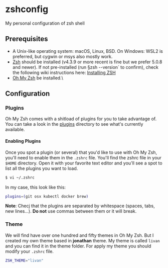 # zshconfig
My personal configuration of zsh shell

## Prerequisites
- A Unix-like operating system: macOS, Linux, BSD. On Windows: WSL2 is preferred, but cygwin or msys also mostly work.
- [Zsh](https://www.zsh.org/) should be installed (v4.3.9 or more recent is fine but we prefer 5.0.8 and newer). If not pre-installed (run §zsh --version` to confirm), check the following wiki instructions here: [Installing ZSH](https://github.com/ohmyzsh/ohmyzsh/wiki/Installing-ZSH)
- [Oh My Zsh](https://github.com/ohmyzsh/ohmyzsh) be installed.\

## Configuration


### Plugins
Oh My Zsh comes with a shitload of plugins for you to take advantage of. You can take a look in the [plugins](https://github.com/ohmyzsh/ohmyzsh/tree/master/plugins) directory to see what's currently available.

#### Enabling Plugins
Once you spot a plugin (or several) that you'd like to use with Oh My Zsh, you'll need to enable them in the `.zshrc` file. You'll find the zshrc file in your `$HOME` directory. Open it with your favorite text editor and you'll see a spot to list all the plugins you want to load.

```bash
$ vi ~/.zshrc
```
In my case, this look like this:

```bash
plugins=(git osx kubectl docker brew)
```
**Note**: Checj that the plugins are separated by whitespace (spaces, tabs, new lines...). **Do not** use commas between them or it will break.

### Theme
 We will find have over one hundred and fifty themes in Oh My Zsh. But I created my own theme based in **jonathan** theme. My theme is called `livan` and you can find it in the theme folder. For apply my theme you should modify your `.zshrc` file.
```bash
ZSH_THEME="livan"
```


